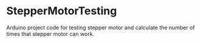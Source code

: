 # StepperMotorTesting
Arduino project code for testing stepper motor and calculate the number of times that stepper motor can work.

